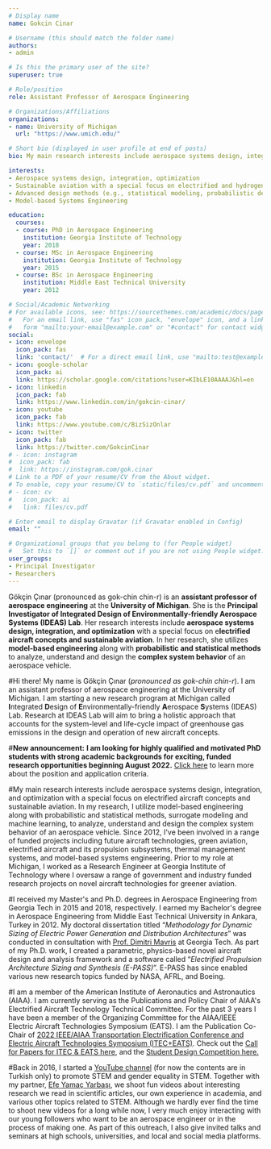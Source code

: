 ```yaml
---
# Display name
name: Gokcin Cinar

# Username (this should match the folder name)
authors:
- admin

# Is this the primary user of the site?
superuser: true

# Role/position
role: Assistant Professor of Aerospace Engineering

# Organizations/Affiliations
organizations:
- name: University of Michigan
  url: "https://www.umich.edu/"

# Short bio (displayed in user profile at end of posts)
bio: My main research interests include aerospace systems design, integration, and optimization with a special focus on electrified aircraft and sustainable aviation concepts.

interests:
- Aerospace systems design, integration, optimization
- Sustainable aviation with a special focus on electrified and hydrogen-powered aircraft concepts
- Advanced design methods (e.g., statistical modeling, probabilistic design, machine learning, etc.)
- Model-based Systems Engineering

education:
  courses:
  - course: PhD in Aerospace Engineering
    institution: Georgia Institute of Technology
    year: 2018
  - course: MSc in Aerospace Engineering
    institution: Georgia Institute of Technology
    year: 2015
  - course: BSc in Aerospace Engineering
    institution: Middle East Technical University
    year: 2012

# Social/Academic Networking
# For available icons, see: https://sourcethemes.com/academic/docs/page-builder/#icons
#   For an email link, use "fas" icon pack, "envelope" icon, and a link in the
#   form "mailto:your-email@example.com" or "#contact" for contact widget.
social:
- icon: envelope
  icon_pack: fas
  link: 'contact/'  # For a direct email link, use "mailto:test@example.org".
- icon: google-scholar
  icon_pack: ai
  link: https://scholar.google.com/citations?user=KIbLE10AAAAJ&hl=en
- icon: linkedin
  icon_pack: fab
  link: https://www.linkedin.com/in/gokcin-cinar/
- icon: youtube
  icon_pack: fab
  link: https://www.youtube.com/c/BizSizOnlar
- icon: twitter
  icon_pack: fab
  link: https://twitter.com/GokcinCinar
# - icon: instagram
#  icon_pack: fab
#  link: https://instagram.com/gok.cinar
# Link to a PDF of your resume/CV from the About widget.
# To enable, copy your resume/CV to `static/files/cv.pdf` and uncomment the lines below.
# - icon: cv
#   icon_pack: ai
#   link: files/cv.pdf

# Enter email to display Gravatar (if Gravatar enabled in Config)
email: ""

# Organizational groups that you belong to (for People widget)
#   Set this to `[]` or comment out if you are not using People widget.
user_groups:
- Principal Investigator
- Researchers
---
```


Gökçin Çınar (pronounced as gok-chin chin-r) is an **assistant professor of aerospace engineering** at the **University of Michigan**. She is the **Principal Investigator of Integrated Design of Environmentally-friendly Aerospace Systems (IDEAS) Lab**. Her research interests include **aerospace systems design, integration, and optimization** with a special focus on e**lectrified aircraft concepts and sustainable aviation**. In her research, she utilizes **model-based engineering** along with **probabilistic and statistical methods** to analyze, understand and design the **complex system behavior** of an aerospace vehicle. 


#Hi there! My name is Gökçin Çınar (*pronounced as gok-chin chin-r*). I am an assistant professor of aerospace engineering at the University of Michigan. I am starting a new research program at Michigan called **I**ntegrated **D**esign of **E**nvironmentally-friendly **A**erospace **S**ystems (IDEAS) Lab. Research at IDEAS Lab will aim to bring a holistic approach that accounts for the system-level and life-cycle impact of greenhouse gas emissions in the design and operation of new aircraft concepts.

#**New announcement:** **I am looking for highly qualified and motivated PhD students with strong academic backgrounds for exciting, funded research opportunities beginning August 2022.** [Click here](https://drive.google.com/file/d/1c5ow0G1QrrQWgerPh7FhI8nkspyOXxTZ/view?usp=sharing) to learn more about the position and application criteria.

#My main research interests include aerospace systems design, integration, and optimization with a special focus on electrified aircraft concepts and sustainable aviation. In my research, I utilize model-based engineering along with probabilistic and statistical methods, surrogate modeling and machine learning, to analyze, understand and design the complex system behavior of an aerospace vehicle. Since 2012, I've been involved in a range of funded projects including future aircraft technologies, green aviation, electrified aircraft and its propulsion subsystems, thermal management systems, and model-based systems engineering. Prior to my role at Michigan, I worked as a Research Engineer at Georgia Institute of Technology where I oversaw a range of government and industry funded research projects on novel aircraft technologies for greener aviation.

#I received my Master's and Ph.D. degrees in Aerospace Engineering from Georgia Tech in 2015 and 2018, respectively. I earned my Bachelor's degree in Aerospace Engineering from Middle East Technical University in Ankara, Turkey in 2012. My doctoral dissertation titled “*Methodology for Dynamic Sizing of Electric Power Generation and Distribution Architectures*” was conducted in consultation with [Prof. Dimitri Mavris](https://www.asdl.gatech.edu/Faculty.html) at Georgia Tech. As part of my Ph.D. work, I created a parametric, physics-based novel aircraft design and analysis framework and a software called “*Electrified Propulsion Architecture Sizing and Synthesis (E-PASS)*”. E-PASS has since enabled various new research topics funded by NASA, AFRL, and Boeing. 

#I am a member of the American Institute of Aeronautics and Astronautics (AIAA). I am currently serving as the Publications and Policy Chair of AIAA's Electrified Aircraft Technology Technical Committee. For the past 3 years I have been a member of the Organizing Committee for the AIAA/IEEE Electric Aircraft Technologies Symposium (EATS). I am the Publication Co-Chair of [2022 IEEE/AIAA Transportation Electrification Conference and Electric Aircraft Technologies Symposium (ITEC+EATS)](https://itec-conf.com/). Check out the [Call for Papers for ITEC & EATS here](https://itec-conf.com/itec/wp-content/uploads/2021/09/Call-For-PapersV4.pdf), and the [Student Design Competition here.](https://itec-conf.com/student-competition/)

#Back in 2016, I started a [YouTube channel](http://youtube.com/BizsizOnlar) (for now the contents are in Turkish only) to promote STEM and gender equality in STEM. Together with my partner, [Efe Yamaç Yarbaşı](https://www.linkedin.com/in/efe-yama%C3%A7-yarba%C5%9F%C4%B1-5a99a6aa/), we shoot fun videos about interesting research we read in scientific articles, our own experience in academia, and various other topics related to STEM. Although we hardly ever find the time to shoot new videos for a long while now, I very much enjoy interacting with our young followers who want to be an aerospace engineer or in the process of making one. As part of this outreach, I also give invited talks and seminars at high schools, universities, and local and social media platforms.
